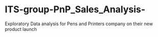 # ITS-group-PnP_Sales_Analysis-
Exploratory Data analysis for Pens and Printers company on their new product launch
